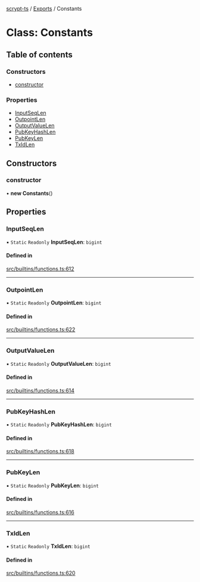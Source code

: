 [scrypt-ts](../README.md) / [Exports](../modules.md) / Constants

# Class: Constants

## Table of contents

### Constructors

- [constructor](Constants.md#constructor)

### Properties

- [InputSeqLen](Constants.md#inputseqlen)
- [OutpointLen](Constants.md#outpointlen)
- [OutputValueLen](Constants.md#outputvaluelen)
- [PubKeyHashLen](Constants.md#pubkeyhashlen)
- [PubKeyLen](Constants.md#pubkeylen)
- [TxIdLen](Constants.md#txidlen)

## Constructors

### constructor

• **new Constants**()

## Properties

### InputSeqLen

▪ `Static` `Readonly` **InputSeqLen**: `bigint`

#### Defined in

[src/builtins/functions.ts:612](https://github.com/sCrypt-Inc/ts-sCrypt/blob/02966bf/src/builtins/functions.ts#L612)

___

### OutpointLen

▪ `Static` `Readonly` **OutpointLen**: `bigint`

#### Defined in

[src/builtins/functions.ts:622](https://github.com/sCrypt-Inc/ts-sCrypt/blob/02966bf/src/builtins/functions.ts#L622)

___

### OutputValueLen

▪ `Static` `Readonly` **OutputValueLen**: `bigint`

#### Defined in

[src/builtins/functions.ts:614](https://github.com/sCrypt-Inc/ts-sCrypt/blob/02966bf/src/builtins/functions.ts#L614)

___

### PubKeyHashLen

▪ `Static` `Readonly` **PubKeyHashLen**: `bigint`

#### Defined in

[src/builtins/functions.ts:618](https://github.com/sCrypt-Inc/ts-sCrypt/blob/02966bf/src/builtins/functions.ts#L618)

___

### PubKeyLen

▪ `Static` `Readonly` **PubKeyLen**: `bigint`

#### Defined in

[src/builtins/functions.ts:616](https://github.com/sCrypt-Inc/ts-sCrypt/blob/02966bf/src/builtins/functions.ts#L616)

___

### TxIdLen

▪ `Static` `Readonly` **TxIdLen**: `bigint`

#### Defined in

[src/builtins/functions.ts:620](https://github.com/sCrypt-Inc/ts-sCrypt/blob/02966bf/src/builtins/functions.ts#L620)
